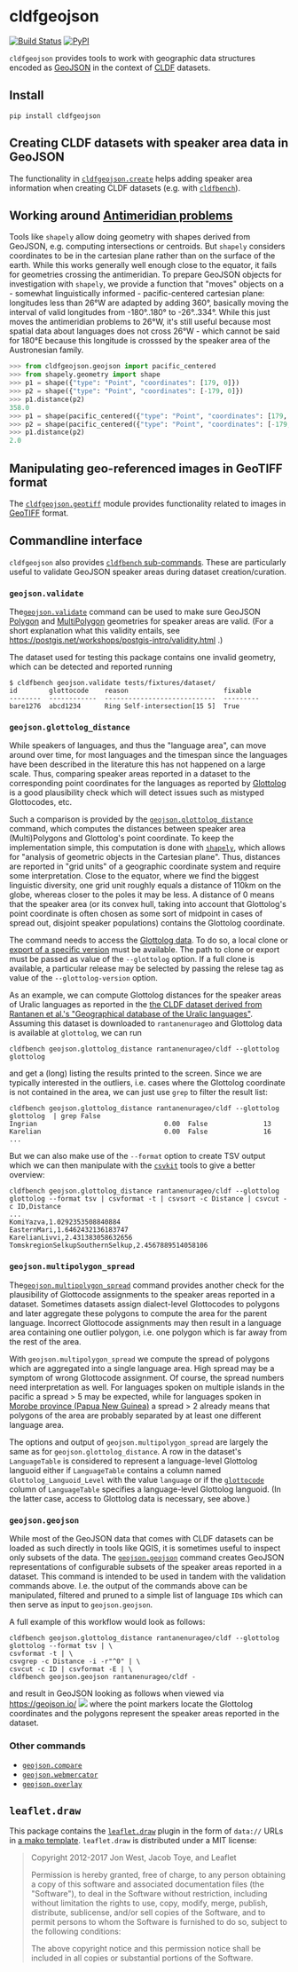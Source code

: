 # cldfgeojson

[![Build Status](https://github.com/cldf/cldfgeojson/workflows/tests/badge.svg)](https://github.com/cldf/cldfgeojson/actions?query=workflow%3Atests)
[![PyPI](https://img.shields.io/pypi/v/cldfgeojson.svg)](https://pypi.org/project/cldfgeojson)

`cldfgeojson` provides tools to work with geographic data structures encoded as [GeoJSON](https://geojson.org)
in the context of [CLDF](https://cldf.clld.org) datasets.


## Install

```shell
pip install cldfgeojson
```


## Creating CLDF datasets with speaker area data in GeoJSON

The functionality in [`cldfgeojson.create`](src/cldfgeojson/create.py) helps adding speaker area
information when creating CLDF datasets (e.g. with [`cldfbench`](https://github.com/cldf/cldfbench)).


## Working around [Antimeridian problems](https://antimeridian.readthedocs.io/en/stable/)

Tools like `shapely` allow doing geometry with shapes derived from GeoJSON, e.g. computing
intersections or centroids. But `shapely` considers coordinates to be in the cartesian plane rather
than on the surface of the earth. While this works generally well enough close to the equator, it
fails for geometries crossing the antimeridian. To prepare GeoJSON objects for investigation with
`shapely`, we provide a function that "moves" objects on a - somewhat linguistically informed -
pacific-centered cartesian plane: longitudes less than 26°W are adapted by adding 360°, basically
moving the interval of valid longitudes from -180°..180° to -26°..334°. While this just moves the
antimeridian problems to 26°W, it's still useful because most spatial data about languages does not
cross 26°W - which cannot be said for 180°E because this longitude is crosssed by the speaker area
of the Austronesian family.

```python
>>> from cldfgeojson.geojson import pacific_centered
>>> from shapely.geometry import shape
>>> p1 = shape({"type": "Point", "coordinates": [179, 0]})
>>> p2 = shape({"type": "Point", "coordinates": [-179, 0]})
>>> p1.distance(p2)
358.0
>>> p1 = shape(pacific_centered({"type": "Point", "coordinates": [179, 0]}))
>>> p2 = shape(pacific_centered({"type": "Point", "coordinates": [-179, 0]}))
>>> p1.distance(p2)
2.0
```


## Manipulating geo-referenced images in GeoTIFF format

The [`cldfgeojson.geotiff`](src/cldfgeojson/geotiff.py) module provides functionality related to
images in [GeoTIFF](https://en.wikipedia.org/wiki/GeoTIFF) format.


## Commandline interface

`cldfgeojson` also provides [`cldfbench` sub-commands](https://github.com/cldf/cldfbench?tab=readme-ov-file#commands).
These are particularly useful to validate GeoJSON speaker areas during dataset creation/curation.


### `geojson.validate`

The[`geojson.validate`](src/cldfgeojson/commands/validate.py) command can be used to make sure GeoJSON [Polygon](https://datatracker.ietf.org/doc/html/rfc7946#section-3.1.6) 
and [MultiPolygon](https://datatracker.ietf.org/doc/html/rfc7946#section-3.1.7) geometries for speaker
areas are valid. (For a short explanation what this validity entails, see https://postgis.net/workshops/postgis-intro/validity.html .)

The dataset used for testing this package contains one invalid geometry, which can be detected and
reported running
```shell
$ cldfbench geojson.validate tests/fixtures/dataset/
id        glottocode    reason                        fixable
--------  ------------  ----------------------------  ---------
bare1276  abcd1234      Ring Self-intersection[15 5]  True
```

### `geojson.glottolog_distance`

While speakers of languages, and thus the "language area", can move around over time, for most
languages and the timespan since the languages have been described in the literature this has not
happened on a large scale. Thus, comparing speaker areas reported in a dataset to the corresponding
point coordinates for the languages as reported by [Glottolog](https://glottolog.org) is a good
plausibility check which will detect issues such as mistyped Glottocodes, etc.

Such a comparison is provided by the [`geojson.glottolog_distance`](src/cldfgeojson/commands/glottolog_distance.py) command, which computes
the distances between speaker area (Multi)Polygons and Glottolog's point coordinate. To keep the
implementation simple, this computation is done with [`shapely`](https://shapely.readthedocs.io/en/stable/),
which allows for "analysis of geometric objects in the Cartesian plane". Thus, distances are reported
in "grid units" of a geographic coordinate system and require some interpretation. Close to the equator,
where we find the biggest linguistic diversity, one grid unit roughly equals a distance of 110km on the
globe, whereas closer to the poles it may be less. A distance of 0 means that the speaker area
(or its convex hull, taking into account that Glottolog's point coordinate is often chosen as some
sort of midpoint in cases of spread out, disjoint speaker populations) contains the Glottolog coordinate.

The command needs to access the [Glottolog data](https://github.com/glottolog/glottolog). To do so, 
a local clone or [export of a specific version](https://github.com/glottolog/glottolog/releases) must be available.
The path to clone or export must be passed as value of the `--glottolog` option. If a full clone is
available, a particular release may be selected by passing the relese tag as value of the `--glottolog-version`
option.

As an example, we can compute Glottolog distances for the speaker areas of Uralic languages as
reported in the [the CLDF dataset derived from Rantanen et al.'s "Geographical database of the Uralic languages"](https://github.com/cldf-datasets/rantanenurageo). Assuming this dataset is downloaded to `rantanenurageo`
and Glottolog data is available at `glottolog`, we can run
```shell
cldfbench geojson.glottolog_distance rantanenurageo/cldf --glottolog glottolog
```
and get a (long) listing the results printed to the screen.
Since we are typically interested in the outliers, i.e. cases where the Glottolog coordinate is not
contained in the area, we can just use `grep` to filter the result list:
```shell
cldfbench geojson.glottolog_distance rantanenurageo/cldf --glottolog glottolog  | grep False
Ingrian                                0.00  False              13
Karelian                               0.00  False              16
...
```
But we can also make use of the `--format` option to create TSV output which we can then manipulate with
the [`csvkit`](https://csvkit.readthedocs.io/en/latest/) tools to give a better overview:
```shell
cldfbench geojson.glottolog_distance rantanenurageo/cldf --glottolog glottolog --format tsv | csvformat -t | csvsort -c Distance | csvcut -c ID,Distance
...
KomiYazva,1.0292353508840884
EasternMari,1.6462432136183747
KarelianLivvi,2.431383058632656
TomskregionSelkupSouthernSelkup,2.4567889514058106
```


### `geojson.multipolygon_spread` 

The[`geojson.multipolygon_spread`](src/cldfgeojson/commands/glottolog_distance.py) command provides another
check for the plausibility of Glottocode assignments to the speaker areas reported in a dataset. Sometimes
datasets assign dialect-level Glottocodes to polygons and later aggregate these polygons to compute the
area for the parent language. Incorrect Glottocode assignments may then result in a language area containing
one outlier polygon, i.e. one polygon which is far away from the rest of the area.

With `geojson.multipolygon_spread` we compute the spread of polygons which are aggregated into a single
language area. High spread may be a symptom of wrong Glottocode assignment. Of course, the spread numbers
need interpretation as well. For languages spoken on multiple islands in the pacific a spread > 5 may
be expected, while for languages spoken in [Morobe province (Papua New Guinea)](https://glottolog.org/glottolog/language.map.html?country=PG#8/-5.665/146.692) 
a spread > 2 already means that polygons of the area are probably separated by at least one different
language area.

The options and output of `geojson.multipolygon_spread` are largely the same as for `geojson.glottolog_distance`.
A row in the dataset's `LanguageTable` is considered to represent a language-level Glottolog languoid 
either if `LanguageTable` contains a column named `Glottolog_Languoid_Level` with the value `language`
or if the [`glottocode`](http://cldf.clld.org/v1.0/terms.rdf#glottocode) column of `LanguageTable`
specifies a language-level Glottolog languoid.
(In the latter case, access to Glottolog data is necessary, see above.)


### `geojson.geojson`

While most of the GeoJSON data that comes with CLDF datasets can be loaded as such directly in tools
like QGIS, it is sometimes useful to inspect only subsets of the data. The [`geojson.geojson`](src/cldfgeojson/commands/geojson.py)
command creates GeoJSON representations of configurable subsets of the speaker areas reported in a
dataset. This command is intended to be used in tandem with the validation commands above. I.e. the
output of the commands above can be manipulated, filtered and pruned to a simple list of language `ID`s
which can then serve as input to `geojson.geojson`.

A full example of this workflow would look as follows:
```shell
cldfbench geojson.glottolog_distance rantanenurageo/cldf --glottolog glottolog --format tsv | \
csvformat -t | \
csvgrep -c Distance -i -r"^0" | \
csvcut -c ID | csvformat -E | \
cldfbench geojson.geojson rantanenurageo/cldf -
```
and result in GeoJSON looking as follows when viewed via https://geojson.io/
![](tests/geojson.geojson.png)
where the point markers locate the Glottolog coordinates and the polygons represent the speaker
areas reported in the dataset.


### Other commands

- [`geojson.compare`](src/cldfgeojson/commands/compare.py)
- [`geojson.webmercator`](src/cldfgeojson/commands/webmercator.py)
- [`geojson.overlay`](src/cldfgeojson/commands/overlay.py)


## `leaflet.draw`

This package contains the [`leaflet.draw`](https://github.com/Leaflet/Leaflet.draw) plugin in the form of `data://` URLs in 
[a mako template](src/cldfgeojson/commands/templates/leaflet.draw.mako). `leaflet.draw` is
distributed under a MIT license:

> Copyright 2012-2017 Jon West, Jacob Toye, and Leaflet
> 
> Permission is hereby granted, free of charge, to any person obtaining a copy of this software and associated documentation files (the "Software"), to deal in the Software without restriction, including without limitation the rights to use, copy, modify, merge, publish, distribute, sublicense, and/or sell copies of the Software, and to permit persons to whom the Software is furnished to do so, subject to the following conditions:
> 
> The above copyright notice and this permission notice shall be included in all copies or substantial portions of the Software.

